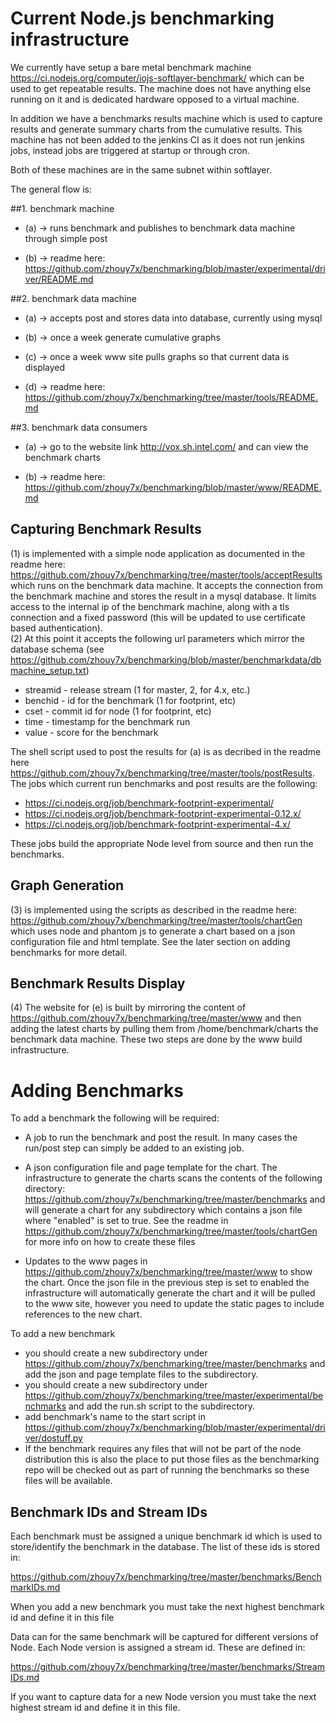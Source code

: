# Current Node.js benchmarking infrastructure

We currently have setup a bare metal benchmark machine
https://ci.nodejs.org/computer/iojs-softlayer-benchmark/ which can 
be used to get repeatable results.  The machine does not have anything
else running on it and is dedicated hardware opposed to a virtual
machine.

In addition we have a benchmarks results machine which is used to 
capture results and generate summary charts from the cumulative
results.  This machine has not been added to the jenkins CI as
it does not run jenkins jobs, instead jobs are triggered
at startup or through cron.

Both of these machines are in the same subnet within softlayer.

The general flow is:

##1. benchmark machine

* (a) -> runs benchmark and publishes to benchmark data machine through simple post

* (b) -> readme here:  https://github.com/zhouy7x/benchmarking/blob/master/experimental/driver/README.md

##2. benchmark data machine

* (a) -> accepts post and stores data into database, currently using mysql 

* (b) -> once a week generate cumulative graphs

* (c) -> once a week www site pulls graphs so that current data is displayed

* (d) -> readme here:  https://github.com/zhouy7x/benchmarking/tree/master/tools/README.md

##3. benchmark data consumers

* (a) -> go to the website link http://vox.sh.intel.com/ and can view the benchmark charts

* (b) -> readme here:  https://github.com/zhouy7x/benchmarking/blob/master/www/README.md




## Capturing Benchmark Results

(1) is implemented with a simple node application as documented in the 
readme here:  https://github.com/zhouy7x/benchmarking/tree/master/tools/acceptResults
which runs on the benchmark data machine.  It accepts the connection from
the benchmark machine and stores the result in a mysql database.
It limits access to the internal ip of the benchmark machine,
along with a tls connection and a fixed password (this will be updated to use
certificate based authentication).\
(2) At this point it accepts the following url
parameters which mirror the database schema (see 
https://github.com/zhouy7x/benchmarking/blob/master/benchmarkdata/dbmachine_setup.txt)

* streamid  - release stream (1 for master, 2, for 4.x, etc.)
* benchid   - id for the benchmark (1 for footprint, etc)
* cset      - commit id for node (1 for footprint, etc)
* time      - timestamp for the benchmark run
* value     - score for the benchmark

The shell script used to post the results for (a) is as decribed in the 
readme here https://github.com/zhouy7x/benchmarking/tree/master/tools/postResults.
The jobs which current run benchmarks and post results are the following:

* https://ci.nodejs.org/job/benchmark-footprint-experimental/
* https://ci.nodejs.org/job/benchmark-footprint-experimental-0.12.x/
* https://ci.nodejs.org/job/benchmark-footprint-experimental-4.x/

These jobs build the appropriate Node level from source and then 
run the benchmarks.


## Graph Generation

(3) is implemented using the scripts as described in the readme 
here: https://github.com/zhouy7x/benchmarking/tree/master/tools/chartGen which
uses node and phantom js to generate a chart based on a json configuration file
and html template.  See the later section on adding benchmarks for more detail.

## Benchmark Results Display

(4) The website for (e) is built by mirroring the content of 
https://github.com/zhouy7x/benchmarking/tree/master/www and then adding
the latest charts by pulling them from /home/benchmark/charts the benchmark
data machine. These two steps are done by the www build infrastructure.


# Adding Benchmarks

To add a benchmark the following will be required:

* A job to run the benchmark and post the result.  In many cases the 
  run/post step can simply be added to an existing job.

* A json configuration file and page template for the chart.  The 
 infrastructure to generate the charts scans the contents of the
 following directory:
 https://github.com/zhouy7x/benchmarking/tree/master/benchmarks 
 and will generate a chart for any subdirectory which contains
 a json file where "enabled" is set to true. See the readme in
 https://github.com/zhouy7x/benchmarking/tree/master/tools/chartGen
 for more info on how to create these files

* Updates to the www pages in
  https://github.com/zhouy7x/benchmarking/tree/master/www
  to show the chart. Once the json file in the previous step
  is set to enabled the infrastructure will automatically
  generate the chart and it will be pulled to the www
  site, however you need to update the static pages to 
  include references to the new chart.

To add a new benchmark 
* you should create a new subdirectory 
under https://github.com/zhouy7x/benchmarking/tree/master/benchmarks
and add the json and page template files to the subdirectory.
* you should create a new subdirectory under 
https://github.com/zhouy7x/benchmarking/tree/master/experimental/benchmarks 
and add the run.sh script to the subdirectory.
* add benchmark's name to the start script in 
https://github.com/zhouy7x/benchmarking/blob/master/experimental/driver/dostuff.py
* If the benchmark requires any files that will not be part
of the node distribution this is also the place to put those
files as the benchmarking repo will be checked out as part of
running the benchmarks so these files will be available.

## Benchmark IDs and Stream IDs

Each benchmark must be assigned a unique benchmark id which 
is used to store/identify the benchmark  in the database. The
list of these ids is stored in:

https://github.com/zhouy7x/benchmarking/tree/master/benchmarks/BenchmarkIDs.md

When you add a new benchmark you must take the next highest
benchmark id and define it in this file

Data can for the same benchmark will be captured for 
different versions of Node.  Each Node version is assigned a
stream id.  These are defined in:

https://github.com/zhouy7x/benchmarking/tree/master/benchmarks/StreamIDs.md

If you want to capture data for a new Node version you must
take the next highest stream id and define it in this file.

